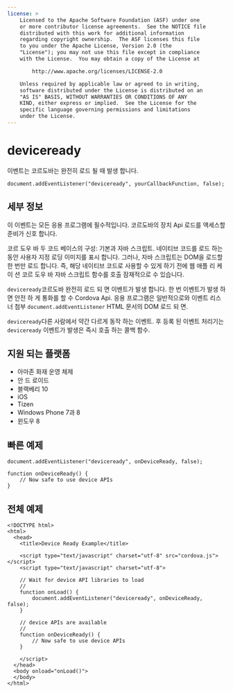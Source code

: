 ```yaml
---
license: >
    Licensed to the Apache Software Foundation (ASF) under one
    or more contributor license agreements.  See the NOTICE file
    distributed with this work for additional information
    regarding copyright ownership.  The ASF licenses this file
    to you under the Apache License, Version 2.0 (the
    "License"); you may not use this file except in compliance
    with the License.  You may obtain a copy of the License at

        http://www.apache.org/licenses/LICENSE-2.0

    Unless required by applicable law or agreed to in writing,
    software distributed under the License is distributed on an
    "AS IS" BASIS, WITHOUT WARRANTIES OR CONDITIONS OF ANY
    KIND, either express or implied.  See the License for the
    specific language governing permissions and limitations
    under the License.
---
```


# deviceready

이벤트는 코르도바는 완전히 로드 될 때 발생 합니다.

    document.addEventListener("deviceready", yourCallbackFunction, false);
    

## 세부 정보

이 이벤트는 모든 응용 프로그램에 필수적입니다. 코르도바의 장치 Api 로드를 액세스할 준비가 신호 합니다.

코르 도우 바 두 코드 베이스의 구성: 기본과 자바 스크립트. 네이티브 코드를 로드 하는 동안 사용자 지정 로딩 이미지를 표시 합니다. 그러나, 자바 스크립트는 DOM을 로드할 한 번만 로드 합니다. 즉, 해당 네이티브 코드로 사용할 수 있게 하기 전에 웹 애플 리 케이 션 코르 도우 바 자바 스크립트 함수를 호출 잠재적으로 수 있습니다.

`deviceready`코르도바 완전히 로드 되 면 이벤트가 발생 합니다. 한 번 이벤트가 발생 하면 안전 하 게 통화를 할 수 Cordova Api. 응용 프로그램은 일반적으로와 이벤트 리스너 첨부 `document.addEventListener` HTML 문서의 DOM 로드 되 면.

`deviceready`다른 사람에서 약간 다르게 동작 하는 이벤트. 후 등록 된 이벤트 처리기는 `deviceready` 이벤트가 발생은 즉시 호출 하는 콜백 함수.

## 지원 되는 플랫폼

*   아마존 화재 운영 체제
*   안 드 로이드
*   블랙베리 10
*   iOS
*   Tizen
*   Windows Phone 7과 8
*   윈도우 8

## 빠른 예제

    document.addEventListener("deviceready", onDeviceReady, false);
    
    function onDeviceReady() {
        // Now safe to use device APIs
    }
    

## 전체 예제

    <!DOCTYPE html>
    <html>
      <head>
        <title>Device Ready Example</title>
    
        <script type="text/javascript" charset="utf-8" src="cordova.js"></script>
        <script type="text/javascript" charset="utf-8">
    
        // Wait for device API libraries to load
        //
        function onLoad() {
            document.addEventListener("deviceready", onDeviceReady, false);
        }
    
        // device APIs are available
        //
        function onDeviceReady() {
            // Now safe to use device APIs
        }
    
        </script>
      </head>
      <body onload="onLoad()">
      </body>
    </html>